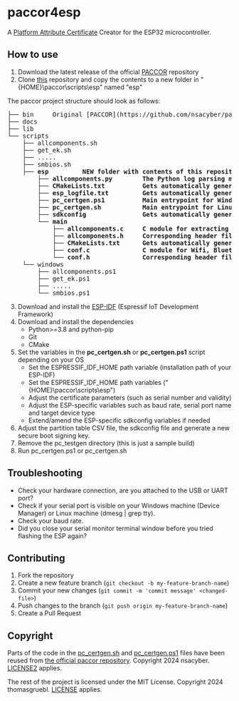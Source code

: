 # paccor4esp

A [Platform Attribute Certificate](https://trustedcomputinggroup.org/resource/tcg-platform-certificate-profile/) Creator for the ESP32 microcontroller.

## How to use

1. Download the latest release of the official [PACCOR](https://github.com/nsacyber/paccor/releases/) repository
2. Clone [this](https://github.com/thomasgruebl/paccor4esp) repository and copy the contents to a new folder in "{HOME}\paccor\scripts\esp" named "esp"

The paccor project structure should look as follows:
<pre>
├── bin     Original [PACCOR](https://github.com/nsacyber/paccor/releases/) repository contents
├── docs
├── lib
└── scripts
    ├── allcomponents.sh
    ├── get_ek.sh
    ├── .....  
    ├── smbios.sh
    ├── <b>esp         NEW folder with contents of this repository
        ├── allcomponents.py        The Python log parsing module
        ├── CMakeLists.txt          Gets automatically generated on first run
        ├── esp_logfile.txt         Gets automatically generated on first run
        ├── pc_certgen.ps1          Main entrypoint for Windows machines
        ├── pc_certgen.sh           Main entrypoint for Linux/MacOS machines
        ├── sdkconfig               Gets automatically generated on first run
        └── main
            ├── allcomponents.c     C module for extracting data from the ESP32
            ├── allcomponents.h     Corresponding header file
            ├── CMakeLists.txt      Gets automatically generated on first run
            ├── conf.c              C module for Wifi, Bluetooth, NVS initializations
            └── conf.h              Corresponding header file</b>
    └── windows
        ├── allcomponents.ps1
        ├── get_ek.ps1
        ├── .....  
        └── smbios.ps1
</pre>

3. Download and install the [ESP-IDF](https://docs.espressif.com/projects/esp-idf/en/latest/esp32/get-started/index.html) (Espressif IoT Development Framework)
4. Download and install the dependencies
    * Python>=3.8 and python-pip
    * Git
    * CMake
5. Set the variables in the <strong>pc_certgen.sh</strong> or <strong>pc_certgen.ps1</strong> script depending on your OS
    * Set the ESPRESSIF_IDF_HOME path variable (installation path of your ESP-IDF)
    * Set the ESPRESSIF_IDF_HOME path variables ("{HOME}\paccor\scripts\esp")
    * Adjust the certificate parameters (such as serial number and validity)
    * Adjust the ESP-specific variables such as baud rate, serial port name and target device type
    * Extend/amend the ESP-specific sdkconfig variables if needed
6. Adjust the partition table CSV file, the sdkconfig file and generate a new secure boot signing key.
7. Remove the pc_testgen directory (this is just a sample build)
8. Run pc_certgen.ps1 or pc_certgen.sh

## Troubleshooting

* Check your hardware connection, are you attached to the USB or UART port?
* Check if your serial port is visible on your Windows machine (Device Manager) or Linux machine (dmesg | grep tty).
* Check your baud rate.
* Did you close your serial monitor terminal window before you tried flashing the ESP again?

## Contributing

1. Fork the repository
2. Create a new feature branch (`git checkout -b my-feature-branch-name`)
3. Commit your new changes (`git commit -m 'commit message' <changed-file>`)
4. Push changes to the branch (`git push origin my-feature-branch-name`)
5. Create a Pull Request

## Copyright

Parts of the code in the [pc_certgen.sh](https://github.com/thomasgruebl/paccor4esp/blob/main/pc_certgen.sh) and [pc_certgen.ps1](https://github.com/thomasgruebl/paccor4esp/blob/main/pc_certgen.ps1) files have been reused from [the official paccor repository](https://github.com/nsacyber/paccor). Copyright 2024 nsacyber. [LICENSE2](https://github.com/thomasgruebl/paccor4esp/blob/main/LICENSE2) applies.

The rest of the project is licensed under the MIT License. Copyright 2024 thomasgruebl. [LICENSE](https://github.com/thomasgruebl/paccor4esp/blob/main/LICENSE) applies.